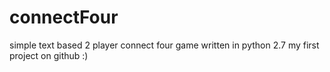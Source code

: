 connectFour
===========

simple text based 2 player connect four game written in python 2.7
my first project on github :)
